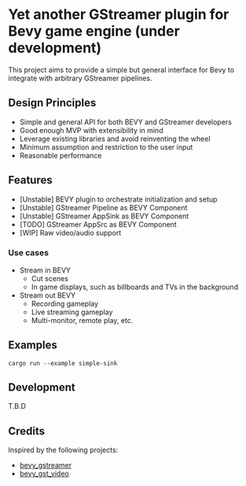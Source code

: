 # Yet another GStreamer plugin for Bevy game engine (under development)

This project aims to provide a simple but general interface for Bevy to integrate with arbitrary GStreamer pipelines.

## Design Principles
  * Simple and general API for both BEVY and GStreamer developers
  * Good enough MVP with extensibility in mind
  * Leverage existing libraries and avoid reinventing the wheel
  * Minimum assumption and restriction to the user input
  * Reasonable performance

## Features
  * [Unstable] BEVY plugin to orchestrate initialization and setup
  * [Unstable] GStreamer Pipeline as BEVY Component
  * [Unstable] GStreamer AppSink as BEVY Component
  * [TODO] GStreamer AppSrc as BEVY Component
  * [WIP] Raw video/audio support

### Use cases
  * Stream in BEVY
    * Cut scenes
    * In game displays, such as billboards and TVs in the background
  * Stream out BEVY
    * Recording gameplay
    * Live streaming gameplay
    * Multi-monitor, remote play, etc.

## Examples

``` shell
cargo run --example simple-sink
```

## Development

T.B.D

## Credits

Inspired by the following projects:

- [bevy_gstreamer](https://github.com/foxzool/bevy_gstreamer)
- [bevy_gst_video](https://github.com/schizobulia/bevy_gst_video)
